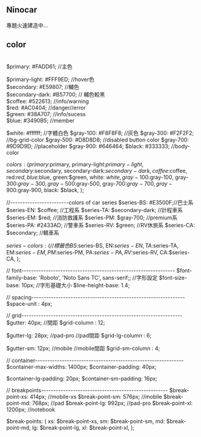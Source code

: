 ## Ninocar
專題火速建造中...
## color
<br>
$primary: #FADD61;  //主色
<br>

$primary-light: #FFF9ED; //hover色
<br>
$secondary: #E59807;  //輔色
<br>
$secondary-dark: #B57700; // 輔色較黑
<br>
$coffee: #522613; //info/warning
<br>
$red: #AC0404; //danger//error
<br>
$green: #38A707; //info/sucess
<br>
$blue: #3490B5; //member
<br>

$white: #ffffff;        //字體白色
$gray-100: #F8F8F8;     //灰色
$gray-300: #F2F2F2; //bg-grid-color
$gray-500: #D8D8D8; //disabled button color
$gray-700: #9D9D9D; //placeholder
$gray-900: #646464;
$black: #333333; //body-color


$colors: (
  primary:$primary,
  primary-light:$primary-light,
  secondary:$secondary,
  secondary-dark:$secondary-dark,
  coffee:$coffee,
  red:$red,
  blue:$blue,
  green:$green,
  white: $white,
  gray-100:$gray-100,
  gray-300:$gray-300,
  gray-500:$gray-500,
  gray-700:$gray-700,
  gray-900:$gray-900,
  black: $black,
);

//------------------------colors of car series 
$series-BS: #E3500F;//巴士系
$series-EN: $coffee; //工程系
$series-TA: $secondary-dark; //計程車系
$series-EM: $red; //消防救護系
$series-PM: $gray-700; //premium系
$series-PA: #2433AD; //警車系
$series-RV: $green; //RV休旅系
$series-CA: $secondary; //轎車系


$series-colors: (   //標籤色
  BS:$series-BS,
  EN:$series-EN,
  TA:$series-TA, 
  EM:$series-EM,
  PM:$series-PM,
  PA:$series-PA,
  RV:$series-RV,
  CA:$series-CA,
);




// font---------------------------------------------------------------
$font-family-base: 'Roboto', 'Noto Sans TC', sans-serif;;  //字形設定
$font-size-base: 10px;  //字形基礎大小
$line-height-base: 1.4;


// spacing---------------------------------------------------------------
$space-unit : 4px;


// grid------------------------------------------------------------------
$gutter: 40px;  //間距
$grid-column : 12;

$gutter-lg: 28px; //pad-pro //pad間距
$grid-lg-column : 6; 

$gutter-sm: 12px; //mobile  //mobile間距
$grid-sm-column : 4;

// container-------------------------------------------------------------
$container-max-widths: 1400px; 
$container-padding: 40px;

 
$container-lg-padding: 20px;
$container-sm-padding: 16px;
 

// breakpoints----------------------------------------------------
$break-point-xs: 414px;  //mobile-xs
$break-point-sm: 576px;  //mobile
$break-point-md: 768px;  //pad
$break-point-lg: 992px;  //pad-pro
$break-point-xl: 1200px; //notebook


$break-points: (
  xs: $break-point-xs, 
  sm: $break-point-sm, 
  md: $break-point-md, 
  lg: $break-point-lg, 
  xl: $break-point-xl, 
);

